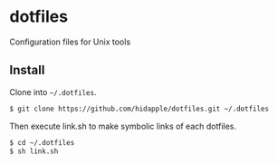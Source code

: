 # dotfiles
Configuration files for Unix tools

## Install
Clone into `~/.dotfiles`.
```sh
$ git clone https://github.com/hidapple/dotfiles.git ~/.dotfiles
```

Then execute link.sh to make symbolic links of each dotfiles.
```sh
$ cd ~/.dotfiles
$ sh link.sh
```
